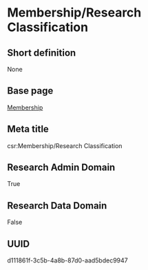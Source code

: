# Membership/Research Classification
## Short definition
None
## Base page
[Membership](../Objects/Membership.md)
## Meta title
csr:Membership/Research Classification
## Research Admin Domain
True
## Research Data Domain
False
## UUID
d111861f-3c5b-4a8b-87d0-aad5bdec9947
